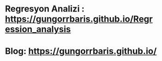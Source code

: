 # Regresyon Analizi : https://gungorrbaris.github.io/Regression_analysis

# Blog: https://gungorrbaris.github.io/
